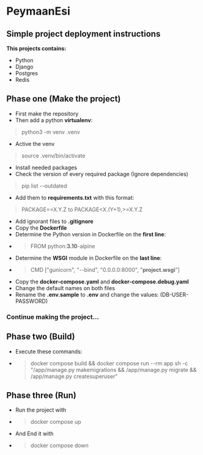 # PeymaanEsi
## Simple project deployment instructions
**This projects contains:** 
* Python
* Django
* Postgres
* Redis
## Phase one (Make the project)
* First make the repository
* Then add a python **virtualenv**:
> python3 -m venv .venv
* Active the venv
> source .venv/bin/activate
* Install needed packages
* Check the version of every required package (Ignore dependencies)
> pip list --outdated
* Add them to **requirements.txt** with this format:
> PACKAGE==X.Y.Z		to		PACKAGE<X.(Y+1),>=X.Y.Z
* Add ignorant files to **.gitignore**
* Copy the **Dockerfile**
* Determine the Python version in Dockerfile on the **first line**:
* > FROM python:**3.10**-alpine
* Determine the **WSGI** module in Dockerfile on the **last line**:
* > CMD ["gunicorn", "--bind", "0.0.0.0:8000", "**project.wsgi**"]
* Copy the **docker-compose.yaml** and **docker-compose.debug.yaml**
* Change the default names on both files
* Rename the **.env.sample** to **.env** and change the values: (DB-USER-PASSWORD)
### Continue making the project...
## Phase two (Build)
* Execute these commands:
* > docker compose build && docker compose run --rm app sh -c "/app/manage.py makemigrations && /app/manage.py migrate && /app/manage.py createsuperuser"
## Phase three (Run)
* Run the project with 
* > docker compose up
* And End it with
* > docker compose down
